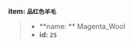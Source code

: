 <!-- BEGIN_AUTOGEN: do NOT edit in this block -->

**item: `品红色羊毛`**

> * **name: ** Magenta_Wool
> * **id: `25`**

<!-- END_AUTOGEN-->
